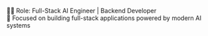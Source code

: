 👨‍💻 Role: Full-Stack AI Engineer | Backend Developer  
🌟 Focused on building full-stack applications powered by modern AI systems

